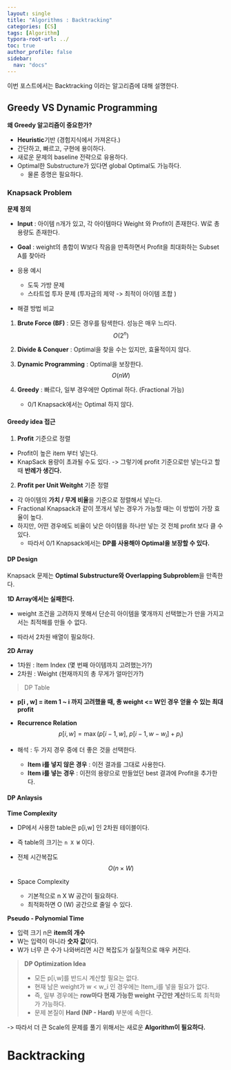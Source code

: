 ```yaml
---
layout: single
title: "Algorithms : Backtracking"
categories: [CS]
tags: [Algorithm]
typora-root-url: ../
toc: true
author_profile: false
sidebar:
  nav: "docs"
---
```


이번 포스트에서는 Backtracking 이라는 알고리즘에 대해 설명한다. 



## Greedy VS Dynamic Programming

**왜 Greedy 알고리즘이 중요한가?**

- **Heuristic**기반 (경험지식에서 가져온다.)
- 간단하고, 빠르고, 구현에 용이하다. 
- 새로운 문제의 baseline 전략으로 유용하다.
- Optimal한 Substructure가 있다면 global Optimal도 가능하다. 
  - 물론 증명은 필요하다. 



### Knapsack Problem

**문제 정의**

- **Input** : 아이템 n개가 있고, 각 아이템마다 Weight 와 Profit이 존재한다. W로 총 용량도 존재한다. 
- **Goal** : weight의 총합이 W보다 작음을 만족하면서 Profit을 최대화하는 Subset A를 찾아라 

- 응용 예시 
  - 도둑 가방 문제 
  - 스타트업 투자 문제 (투자금의 제약 -> 최적이 아이템 조합 )

- 해결 방법 비교 

1. **Brute Force (BF)** : 모든 경우를 탐색한다. 성능은 매우 느리다. 
   $$
   O(2^n)
   $$

2. **Divide & Conquer** : Optimal을 찾을 수는 있지만, 효율적이지 않다. 

3. **Dynamic Programming** : Optimal을 보장한다. 
   $$
   O(nW)
   $$

4. **Greedy** : 빠르다, 일부 경우에만 Optimal 하다. (Fractional 가능)
   - 0/1 Knapsack에서는 Optimal 하지 않다. 



#### Greedy idea 접근

1. **Profit** 기준으로 정렬 

- Profit이 높은 item 부터 넣는다. 
- KnapSack 용량이 초과될 수도 있다. -> 그렇기에 profit 기준으로만 넣는다고 할 때 **반례가 생긴다.**



2. **Profit per Unit Weitght** 기준 정렬

- 각 아이템의 **가치 / 무게 비율**을 기준으로 정렬해서 넣는다. 
- Fractional Knapsack과 같이 쪼개서 넣는 경우가 가능할 때는 이 방법이 가장 효율이 높다.
- 하지만, 어떤 경우에도 비율이 낮은 아이템을 하나만 넣는 것 전체 profit 보다 클 수 있다. 
  - 따라서 0/1 Knapsack에서는 **DP를 사용해야 Optimal을 보장할 수 있다.**



#### DP Design

Knapsack 문제는 **Optimal Substructure와 Overlapping Subproblem**을 만족한다. 

**1D Array에서는 실패한다.**

- weight 조건을 고려하지 못해서 단순히 아이템을 몇개까지 선택했는가 만을 가지고서는 최적해를 만들 수 없다. 

- 따라서 2차원 배열이 필요하다.



**2D Array**

- 1차원 : Item Index (몇 번째 아이템까지 고려했는가?)
- 2차원 : Weight (현재까지의 총 무게가 얼마인가?)



> DP Table

- **p[i , w] = item 1 ~ i 까지 고려했을 때, 총 weight <= W인 경우 얻을 수 있는 최대 profit**

- **Recurrence Relation**
  $$
  p[i, w] = \max \Big( p[i-1, w],\ p[i-1, w - w_i] + p_i \Big)
  $$

- 해석 : 두 가지 경우 중에 더 좋은 것을 선택한다. 
  - **Item i를 넣지 않은 경우** : 이전 결과를 그대로 사용한다. 
  - **Item i를 넣는 경우** : 이전의 용량으로 만들었던 best 결과에 Profit을 추가한다. 



#### DP Anlaysis

**Time Complexity**

- DP에서 사용한 table은 p[i,w] 인 2차원 테이블이다. 

- 즉 table의 크기는 `n X W` 이다. 

- 전체 시간복잡도
  $$
  O(n \times W)
  $$
  

- Space Complexity 
  - 기본적으로 n X W 공간이 필요하다. 
  - 최적화하면 O (W) 공간으로 줄일 수 있다.



**Pseudo - Polynomial Time**

- 입력 크기 n은 **item의 개수**
- W는 입력이 아니라 **숫자 값**이다. 
- W가 너무 큰 수가 나와버리면 시간 복잡도가 실질적으로 매우 커진다. 



> **DP Optimization Idea**
>
> - 모든 p[i,w]를 반드시 계산할 필요는 없다. 
> - 현재 남은 weight가 w < w_i 인 경우에는 Item_i를 넣을 필요가 없다.
> - 즉, 일부 경우에는 **row마다 현재 가능한 weight 구간만 계산**하도록 최적화가 가능하다. 
> - 문제 본질이 **Hard (NP - Hard)** 부분에 속한다.

-> 따라서 더 큰 Scale의 문제를 풀기 위해서는 새로운 **Algorithm이 필요하다.**



# Backtracking

